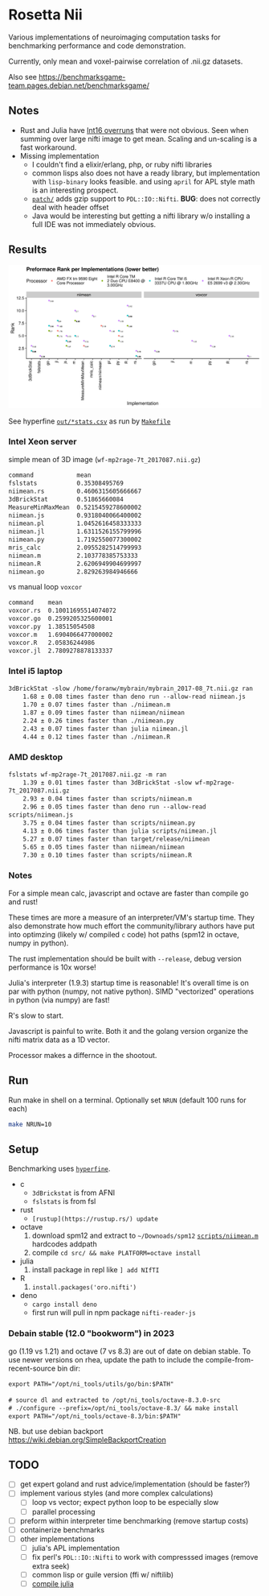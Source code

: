 # Rosetta Nii
Various implementations of neuroimaging computation tasks for benchmarking performance and code demonstration.

Currently, only mean and voxel-pairwise correlation of .nii.gz datasets.

Also see https://benchmarksgame-team.pages.debian.net/benchmarksgame/

## Notes

 * Rust and Julia have [Int16 overruns](https://github.com/JuliaNeuroscience/NIfTI.jl/issues/70) that were not obvious. Seen when summing over large nifti image to get mean. Scaling and un-scaling is a fast workaround.
 * Missing implementation
   * I couldn't find a elixir/erlang, php, or ruby nifti libraries
   * common lisps also does not have a ready library, but implementation with `lisp-binary` looks feasible. and using  `april` for APL style math is an interesting prospect.
   * [`patch/`](patch/) adds gzip support to `PDL::IO::Nifti`. **BUG**: does not correctly deal with header offset
   * Java would be interesting but getting a nifti library w/o installing a full IDE was not immediately obvious.

## Results

![Implementations rank within processor group](out/rank_plot.png)

See hyperfine [`out/*stats.csv`](out/AMD_FX_tm__9590_Eight_Core_Processor-kt-stats.csv) as run by [`Makefile`](Makefile)


### Intel Xeon server

simple mean of 3D image (`wf-mp2rage-7t_2017087.nii.gz`)
<!-- 
cut -d, -f1-2  out/Intel_R__Xeon_R__CPU_E5_2699_v3_@_2.30GHz-rhea.wpic.upmc.edu/niimean-stats.csv|sed 's/ .*,/,/;s:scripts/::'|column -ts, -->
```
command            mean
fslstats           0.35308495769
niimean.rs         0.4606315605666667
3dBrickStat        0.51865660084
MeasureMinMaxMean  0.5215459278600002
niimean.js         0.9318040066400002
niimean.pl         1.0452616458333333
niimean.jl         1.6311526155799996
niimean.py         1.7192550077300002
mris_calc          2.0955282514799993
niimean.m          2.103778385753333
niimean.R          2.6206949904699997
niimean.go         2.829263984946666
```

vs manual loop `voxcor`
<!-- cut -d, -f1-2  out/Intel_R__Xeon_R__CPU_E5_2699_v3_@_2.30GHz-rhea.wpic.upmc.edu/voxcor-stats.csv|sed 's/ .*,/,/'|column -ts, -->
```
command    mean
voxcor.rs  0.10011695514074072
voxcor.go  0.2599205325600001
voxcor.py  1.38515054508
voxcor.m   1.6904066477000002
voxcor.R   2.05836244986
voxcor.jl  2.7809278878133337
```


### Intel i5 laptop
```
3dBrickStat -slow /home/foranw/mybrain/mybrain_2017-08_7t.nii.gz ran
    1.68 ± 0.08 times faster than deno run --allow-read niimean.js
    1.70 ± 0.07 times faster than ./niimean.m
    1.87 ± 0.09 times faster than niimean/niimean
    2.24 ± 0.26 times faster than ./niimean.py
    2.43 ± 0.07 times faster than julia niimean.jl
    4.44 ± 0.12 times faster than ./niimean.R
```

### AMD desktop
```
fslstats wf-mp2rage-7t_2017087.nii.gz -m ran
    1.39 ± 0.01 times faster than 3dBrickStat -slow wf-mp2rage-7t_2017087.nii.gz
    2.93 ± 0.04 times faster than scripts/niimean.m
    2.96 ± 0.05 times faster than deno run --allow-read scripts/niimean.js
    3.75 ± 0.04 times faster than scripts/niimean.py
    4.13 ± 0.06 times faster than julia scripts/niimean.jl
    5.27 ± 0.07 times faster than target/release/niimean
    5.65 ± 0.05 times faster than niimean/niimean
    7.30 ± 0.10 times faster than scripts/niimean.R

```

### Notes
For a simple mean calc, javascript and octave are faster than compile go and rust!

These times are more a measure of an interpreter/VM's startup time. They also demonstrate how much effort the community/library authors have put into optimzing (likely w/ compiled `c` code) hot paths (spm12 in octave, numpy in python).

The rust implementation should be built with `--release`, debug version performance is 10x worse!

Julia's interpreter (1.9.3) startup time is reasonable! It's overall time is on par with python (numpy, not native python).
SIMD "vectorized" operations in python (via numpy) are fast!

R's slow to start.

Javascript is painful to write. Both it and the golang version organize the nifti matrix data as a 1D vector.

Processor makes a differnce in the shootout.


## Run

Run make in shell on a terminal. Optionally set `NRUN` (default 100 runs for each)

```bash
make NRUN=10
```

## Setup

Benchmarking uses [`hyperfine`](https://github.com/sharkdp/hyperfine).

* c
  - `3dBrickstat` is from AFNI
  - `fslstats` is from fsl
* rust
  - `[rustup](https://rustup.rs/) update`
* octave
  1. download spm12 and extract to `~/Downoads/spm12` [`scripts/niimean.m`](scripts/niimean.m) hardcodes addpath 
  1. compile `cd src/ && make PLATFORM=octave install`
* julia
  1. install package in repl like `] add NIfTI` 
* R
  1. `install.packages('oro.nifti')`
* deno
  - `cargo install deno`
  - first run will pull in npm package `nifti-reader-js`

### Debain stable (12.0 "bookworm") in 2023

go (1.19 vs 1.21) and octave (7 vs 8.3) are out of date on debian stable.
To use newer versions on rhea, update the path to include the compile-from-recent-source bin dir:

```
export PATH="/opt/ni_tools/utils/go/bin:$PATH"

# source dl and extracted to /opt/ni_tools/octave-8.3.0-src
# ./configure --prefix=/opt/ni_tools/octave-8.3/ && make install
export PATH="/opt/ni_tools/octave-8.3/bin:$PATH"
```

NB. but use debian backport https://wiki.debian.org/SimpleBackportCreation
## TODO

- [ ] get expert goland and rust advice/implementation (should be faster?)
- [ ] implement various styles (and more complex calculations)
  - [ ] loop vs vector; expect python loop to be especially slow
  - [ ] parallel processing
- [ ] preform within interpreter time benchmarking (remove startup costs)
- [ ] containerize benchmarks
- [ ] other implementations
  - [ ] julia's APL implementation
  - [ ] fix perl's `PDL::IO::Nifti` to work with compresssed images (remove extra seek)
  - [ ] common lisp or guile version (ffi w/ niftilib)
  - [ ] [compile julia](https://docs.juliahub.com/PackageCompiler/MMV8C/1.2.1/devdocs/binaries_part_2.html)
